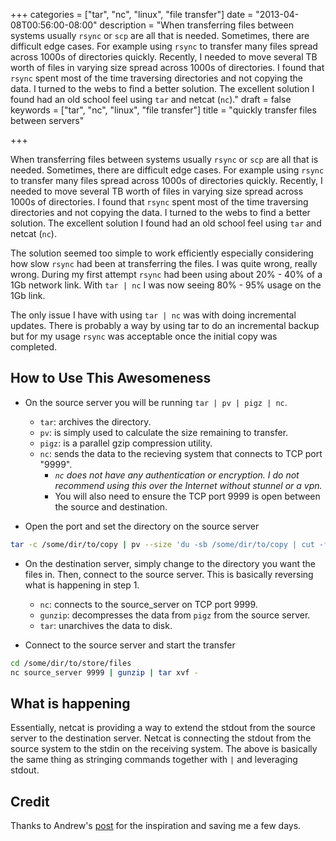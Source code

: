 +++
categories = ["tar", "nc", "linux", "file transfer"]
date = "2013-04-08T00:56:00-08:00"
description = "When transferring files between systems usually `rsync` or `scp` are all that is needed. Sometimes, there are difficult edge cases. For example using `rsync` to transfer many files spread across 1000s of directories quickly. Recently, I needed to move several TB worth of files in varying size spread across 1000s of directories. I found that `rsync` spent most of the time traversing directories and not copying the data. I turned to the webs to find a better solution. The excellent solution I found had an old school feel using `tar` and netcat (`nc`)."
draft = false
keywords = ["tar", "nc", "linux", "file transfer"]
title = "quickly transfer files between servers"

+++

When transferring files between systems usually `rsync` or `scp` are all that is needed. Sometimes, there are difficult edge cases. For example using `rsync` to transfer many files spread across 1000s of directories quickly. Recently, I needed to move several TB worth of files in varying size spread across 1000s of directories. I found that `rsync` spent most of the time traversing directories and not copying the data. I turned to the webs to find a better solution. The excellent solution I found had an old school feel using `tar` and netcat (`nc`).

The solution seemed too simple to work efficiently especially considering how slow `rsync` had been at transferring the files. I was quite wrong, really wrong. During my first attempt `rsync` had been using about 20% - 40% of a 1Gb network link. With `tar | nc` I was now seeing 80% - 95% usage on the 1Gb link.

The only issue I have with using `tar | nc` was with doing incremental updates. There is probably a way by using tar to do an incremental backup but for my usage `rsync` was acceptable once the initial copy was completed.

## How to Use This Awesomeness
- On the source server you will be running `tar | pv | pigz | nc`.
    - `tar`: archives the directory.
    - `pv`: is simply used to calculate the size remaining to transfer.
    - `pigz`: is a parallel gzip compression utility.
    - `nc`: sends the data to the recieving system that connects to TCP port "9999".
        - _`nc` does not have any authentication or encryption. I do not recommend using this over the Internet without stunnel or a vpn._
        - You will also need to ensure the TCP port 9999 is open between the source and destination.

- Open the port and set the directory on the source server
```sh
tar -c /some/dir/to/copy | pv --size 'du -sb /some/dir/to/copy | cut -f1' | pigz -5 | nc -l 9999
```

- On the destination server, simply change to the directory you want the files in. Then, connect to the source server. This is basically reversing what is happening in step 1.
    - `nc`: connects to the source_server on TCP port 9999.
    - `gunzip`: decompresses the data from `pigz` from the source server.
    - `tar`: unarchives the data to disk.

- Connect to the source server and start the transfer
```sh
cd /some/dir/to/store/files
nc source_server 9999 | gunzip | tar xvf -
```

## What is happening
Essentially, netcat is providing a way to extend the stdout from the source server to the destination server. Netcat is connecting the stdout from the source system to the stdin on the receiving system. The above is basically the same thing as stringing commands together with `|` and leveraging stdout.

## Credit
Thanks to Andrew's [post](http://andrew.tumblr.com/post/2316602611 "Combining tar, pigz, and netcat") for the inspiration and saving me a few days.
